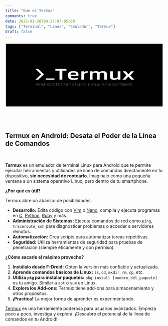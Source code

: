 ```yaml
---
title: "Que es Termux"
comments: true
date: 2025-01-28T04:27:07-05:00
tags: ["Terminal", "Linux", "Emulador", "Termux"]
draft: false
---
```


<p align="center">
<img src="../../static/img/Termux.png" width="500" height="200"/>
</p>

<br>

<br>

## Termux en Android: Desata el Poder de la Línea de Comandos

<br>

**Termux** es un emulador de terminal Linux para Android que te permite ejecutar herramientas y utilidades de línea de comandos directamente en tu dispositivo, **sin necesidad de rootearlo**. Imagínalo como una pequeña ventana a un sistema operativo Linux, pero dentro de tu smartphone.

**¿Por qué es útil?**

Termux abre un abanico de posibilidades:

- **Desarrollo:** Edita código con [Vim] o [Nano], compila y ejecuta programas en [C], [Python], [Ruby] y más.
- **Administración de Sistemas:** Ejecuta comandos de red como `ping`, `traceroute`, `ssh` para diagnosticar problemas o acceder a servidores remotos.
- **Automatización:** Crea scripts para automatizar tareas repetitivas.
- **Seguridad:** Utiliza herramientas de seguridad para pruebas de penetración (siempre éticamente y con permiso).

**¿Cómo sacarle el máximo provecho?**

1.  **Instálalo desde F-Droid:** Obtén la versión más confiable y actualizada.
2.  **Aprende comandos básicos de Linux:** `ls`, `cd`, `mkdir`, `rm`, `cp`, etc.
3.  **Utiliza `pkg` para instalar paquetes:** `pkg install [nombre_del_paquete]` es tu amigo. Similar a `apt` o `yum` en Linux.
4.  **Explora los Add-ons:** Termux tiene add-ons para almacenamiento y otros propósitos.
5.  **¡Practica!** La mejor forma de aprender es experimentando.

[Termux] es una herramienta poderosa para usuarios avanzados. Empieza poco a poco, investiga y explora. ¡Descubre el potencial de la línea de comandos en tu Android!

[Vim]: https://www.vim.org/
[Nano]: https://www.nano-editor.org/
[C]: https://es.wikipedia.org/wiki/C_(lenguaje_de_programaci%C3%B3n)
[Python]: https://www.python.org/
[Ruby]: https://www.ruby-lang.org/es/
[Termux]: https://termux.dev/en/
